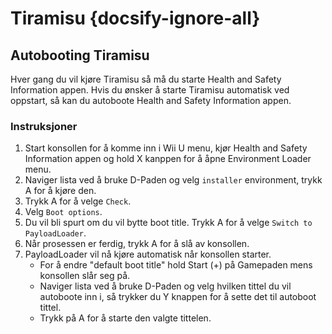 # Tiramisu {docsify-ignore-all}

## Autobooting Tiramisu

Hver gang du vil kjøre Tiramisu så må du starte Health and Safety Information appen. Hvis du ønsker å starte Tiramisu automatisk ved oppstart, så kan du autoboote Health and Safety Information appen.

### Instruksjoner

1. Start konsollen for å komme inn i Wii U menu, kjør Health and Safety Information appen og hold X kanppen for å åpne Environment Loader menu.
1. Naviger lista ved å bruke D-Paden og velg `installer` environment, trykk A for å kjøre den.
1. Trykk A for å velge `Check`.
1. Velg `Boot options`.
1. Du vil bli spurt om du vil bytte boot title. Trykk A for å velge `Switch to PayloadLoader`.
1. Når prosessen er ferdig, trykk A for å slå av konsollen.
1. PayloadLoader vil nå kjøre automatisk når konsollen starter.
    - For å endre "default boot title" hold Start (+) på Gamepaden mens konsollen slår seg på.
    - Naviger lista ved å bruke D-Paden og velg hvilken tittel du vil autoboote inn i, så trykker du Y knappen for å sette det til autoboot tittel.
    - Trykk på A for å starte den valgte tittelen.

